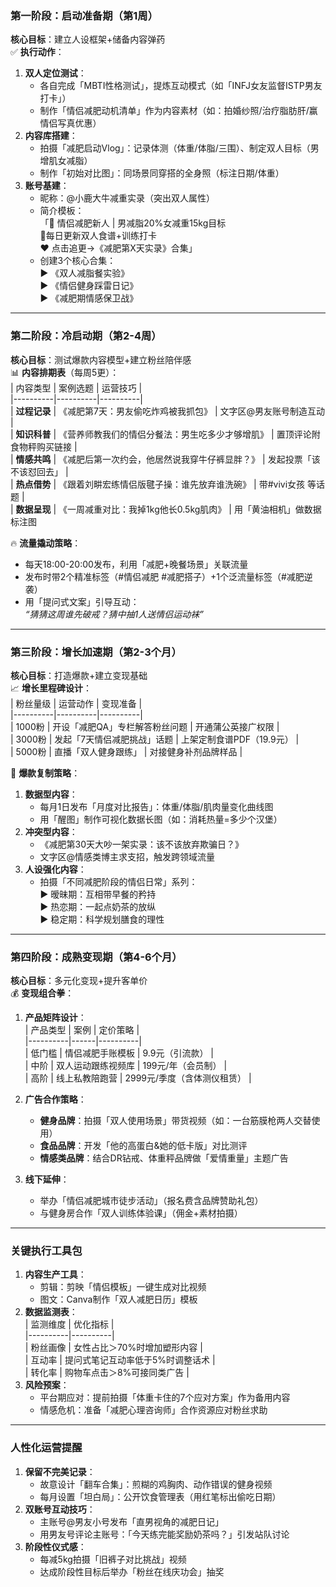 ### **第一阶段：启动准备期（第1周）**
**核心目标**：建立人设框架+储备内容弹药  
✅ **执行动作**：  
1. **双人定位测试**：  
   - 各自完成「MBTI性格测试」，提炼互动模式（如「INFJ女友监督ISTP男友打卡」）  
   - 制作「情侣减肥动机清单」作为内容素材（如：拍婚纱照/治疗脂肪肝/赢情侣写真优惠）  
2. **内容库搭建**：  
   - 拍摄「减肥启动Vlog」：记录体测（体重/体脂/三围）、制定双人目标（男增肌女减脂）  
   - 制作「初始对比图」：同场景同穿搭的全身照（标注日期/体重）  
3. **账号基建**：  
   - 昵称：@小鹿大牛减重实录（突出双人属性）  
   - 简介模板：  
     「👫 情侣减肥新人 | 男减脂20%女减重15kg目标  
      📍每日更新双人食谱+训练打卡  
      ❤️ 点击追更→《减肥第X天实录》合集」  
   - 创建3个核心合集：  
     ▶️ 《双人减脂餐实验》  
     ▶️ 《情侣健身踩雷日记》  
     ▶️ 《减肥期情感保卫战》

---

### **第二阶段：冷启动期（第2-4周）**
**核心目标**：测试爆款内容模型+建立粉丝陪伴感  
📊 **内容排期表**（每周5更）：  
| 内容类型 | 案例选题 | 运营技巧 |  
|----------|----------|----------|  
| **过程记录** | 《减肥第7天：男友偷吃炸鸡被我抓包》 | 文字区@男友账号制造互动 |  
| **知识科普** | 《营养师教我们的情侣分餐法：男生吃多少才够增肌》 | 置顶评论附食物秤购买链接 |  
| **情感共鸣** | 《减肥后第一次约会，他居然说我穿牛仔裤显胖？》 | 发起投票「该不该怼回去」 |  
| **热点借势** | 《跟着刘畊宏练情侣版毽子操：谁先放弃谁洗碗》 | 带#vivi女孩 等话题 |  
| **数据呈现** | 《一周减重对比：我掉1kg他长0.5kg肌肉》 | 用「黄油相机」做数据标注图  

🔥 **流量撬动策略**：  
- 每天18:00-20:00发布，利用「减肥+晚餐场景」关联流量  
- 发布时带2个精准标签（#情侣减肥 #减肥搭子）+1个泛流量标签（#减肥逆袭）  
- 用「提问式文案」引导互动：  
  *“猜猜这周谁先破戒？猜中抽1人送情侣运动袜”*

---

### **第三阶段：增长加速期（第2-3个月）**
**核心目标**：打造爆款+建立变现基础  
📈 **增长里程碑设计**：  
| 粉丝量级 | 运营动作 | 变现准备 |  
|----------|----------|----------|  
| 1000粉   | 开设「减肥QA」专栏解答粉丝问题 | 开通蒲公英接广权限 |  
| 3000粉   | 发起「7天情侣减肥挑战」话题 | 上架定制食谱PDF（19.9元） |  
| 5000粉   | 直播「双人健身跟练」 | 对接健身补剂品牌样品 |  

🎯 **爆款复制策略**：  
1. **数据型内容**：  
   - 每月1日发布「月度对比报告」：体重/体脂/肌肉量变化曲线图  
   - 用「醒图」制作可视化数据长图（如：消耗热量=多少个汉堡）  
2. **冲突型内容**：  
   - 《减肥第30天大吵一架实录：该不该放弃欺骗日？》  
   - 文字区@情感类博主求支招，触发跨领域流量  
3. **人设强化内容**：  
   - 拍摄「不同减肥阶段的情侣日常」系列：  
     ▶️ 暧昧期：互相带早餐的矜持  
     ▶️ 热恋期：一起点奶茶的放纵  
     ▶️ 稳定期：科学规划膳食的理性  

---

### **第四阶段：成熟变现期（第4-6个月）**
**核心目标**：多元化变现+提升客单价  
💰 **变现组合拳**：  
1. **产品矩阵设计**：  
   | 产品类型 | 案例 | 定价策略 |  
   |----------|------|----------|  
   | 低门槛 | 情侣减肥手账模板 | 9.9元（引流款） |  
   | 中阶 | 双人运动跟练视频库 | 199元/年（会员制） |  
   | 高阶 | 线上私教陪跑营 | 2999元/季度（含体测仪租赁） |  

2. **广告合作策略**：  
   - **健身品牌**：拍摄「双人使用场景」带货视频（如：一台筋膜枪两人交替使用）  
   - **食品品牌**：开发「他的高蛋白&她的低卡版」对比测评  
   - **情感类品牌**：结合DR钻戒、体重秤品牌做「爱情重量」主题广告  

3. **线下延伸**：  
   - 举办「情侣减肥城市徒步活动」（报名费含品牌赞助礼包）  
   - 与健身房合作「双人训练体验课」（佣金+素材拍摄）  

---

### **关键执行工具包**  
1. **内容生产工具**：  
   - 剪辑：剪映「情侣模板」一键生成对比视频  
   - 图文：Canva制作「双人减肥日历」模板  
2. **数据监测表**：  
   | 监测维度 | 优化指标 |  
   |----------|----------|  
   | 粉丝画像 | 女性占比＞70%时增加塑形内容 |  
   | 互动率 | 提问式笔记互动率低于5%时调整话术 |  
   | 转化率 | 购物车点击＞8%可接同类广告 |  
3. **风险预案**：  
   - 平台期应对：提前拍摄「体重卡住的7个应对方案」作为备用内容  
   - 情感危机：准备「减肥心理咨询师」合作资源应对粉丝求助  

---

### **人性化运营提醒**  
1. **保留不完美记录**：  
   - 故意设计「翻车合集」：煎糊的鸡胸肉、动作错误的健身视频  
   - 每月设置「坦白局」：公开饮食管理表（用红笔标出偷吃日期）  
2. **双账号互动技巧**：  
   - 主账号@男友小号发布「直男视角的减肥日记」  
   - 用男友号评论主账号：「今天练完能奖励奶茶吗？」引发站队讨论  
3. **阶段性仪式感**：  
   - 每减5kg拍摄「旧裤子对比挑战」视频  
   - 达成阶段性目标后举办「粉丝在线庆功会」抽奖  
